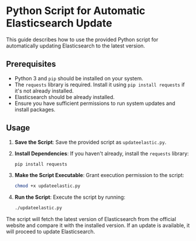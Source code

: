 # Python Script for Automatic Elasticsearch Update

This guide describes how to use the provided Python script for automatically updating Elasticsearch to the latest version.

## Prerequisites

- Python 3 and `pip` should be installed on your system.
- The `requests` library is required. Install it using `pip install requests` if it's not already installed.
- Elasticsearch should be already installed.
- Ensure you have sufficient permissions to run system updates and install packages.

## Usage

1. **Save the Script**: Save the provided script as `updateelastic.py`.

2. **Install Dependencies**:
   If you haven't already, install the `requests` library:
   ```bash
   pip install requests
   ```

3. **Make the Script Executable**:
   Grant execution permission to the script:
   ```bash
   chmod +x updateelastic.py
   ```

4. **Run the Script**:
   Execute the script by running:
   ```bash
   ./updateelastic.py
   ```

The script will fetch the latest version of Elasticsearch from the official website and compare it with the installed version. If an update is available, it will proceed to update Elasticsearch.

